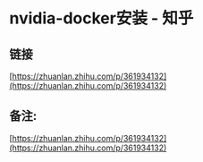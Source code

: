 # nvidia-docker安装 - 知乎
## 链接

 [https://zhuanlan.zhihu.com/p/361934132](https://zhuanlan.zhihu.com/p/361934132) 

## 备注:

 [https://zhuanlan.zhihu.com/p/361934132](https://zhuanlan.zhihu.com/p/361934132)
